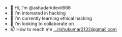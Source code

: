 - 👋 Hi, I’m @ashudarkdevil666
- 👀 I’m interested in hacking 
- 🌱 I’m currently learning ethical hacking 
- 💞️ I’m looking to collaborate on 
- 📫 How to reach me ...rishukumar2132@gmail.com

<!---
ashudarkdevil666/ashudarkdevil666 is a ✨ special ✨ repository because its `README.md` (this file) appears on your GitHub profile.
You can click the Preview link to take a look at your changes.
--->
